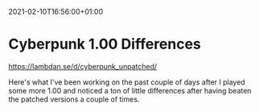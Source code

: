 2021-02-10T16:56:00+01:00
# Cyberpunk 1.00 Differences
https://lambdan.se/d/cyberpunk_unpatched/

Here's what I've been working on the past couple of days after I played some more 1.00 and noticed a ton of little differences after having beaten the patched versions a couple of times.

